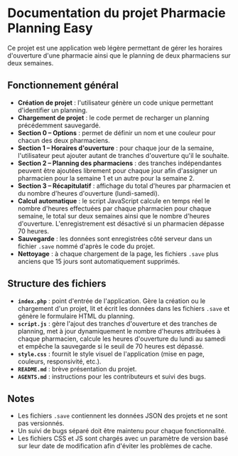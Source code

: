 # Documentation du projet Pharmacie Planning Easy

Ce projet est une application web légère permettant de gérer les horaires d'ouverture d'une pharmacie ainsi que le planning de deux pharmaciens sur deux semaines.

## Fonctionnement général
- **Création de projet** : l'utilisateur génère un code unique permettant d'identifier un planning.
- **Chargement de projet** : le code permet de recharger un planning précédemment sauvegardé.
- **Section 0 – Options** : permet de définir un nom et une couleur pour chacun des deux pharmaciens.
- **Section 1 – Horaires d'ouverture** : pour chaque jour de la semaine, l'utilisateur peut ajouter autant de tranches d'ouverture qu'il le souhaite.
- **Section 2 – Planning des pharmaciens** : des tranches indépendantes peuvent être ajoutées librement pour chaque jour afin d'assigner un pharmacien pour la semaine 1 et un autre pour la semaine 2.
- **Section 3 – Récapitulatif** : affichage du total d'heures par pharmacien et du nombre d'heures d'ouverture (lundi-samedi).
- **Calcul automatique** : le script JavaScript calcule en temps réel le nombre d'heures effectuées par chaque pharmacien pour chaque semaine, le total sur deux semaines ainsi que le nombre d'heures d'ouverture. L'enregistrement est désactivé si un pharmacien dépasse 70 heures.
- **Sauvegarde** : les données sont enregistrées côté serveur dans un fichier `.save` nommé d'après le code du projet.
- **Nettoyage** : à chaque chargement de la page, les fichiers `.save` plus anciens que 15 jours sont automatiquement supprimés.

## Structure des fichiers
- **`index.php`** : point d'entrée de l'application. Gère la création ou le chargement d'un projet, lit et écrit les données dans les fichiers `.save` et génère le formulaire HTML du planning.
- **`script.js`** : gère l'ajout des tranches d'ouverture et des tranches de planning, met à jour dynamiquement le nombre d'heures attribuées à chaque pharmacien, calcule les heures d'ouverture du lundi au samedi et empêche la sauvegarde si le seuil de 70 heures est dépassé.
- **`style.css`** : fournit le style visuel de l'application (mise en page, couleurs, responsivité, etc.).
- **`README.md`** : brève présentation du projet.
- **`AGENTS.md`** : instructions pour les contributeurs et suivi des bugs.

## Notes
- Les fichiers `.save` contiennent les données JSON des projets et ne sont pas versionnés.
- Un suivi de bugs séparé doit être maintenu pour chaque fonctionnalité.
- Les fichiers CSS et JS sont chargés avec un paramètre de version basé sur leur date de modification afin d'éviter les problèmes de cache.

